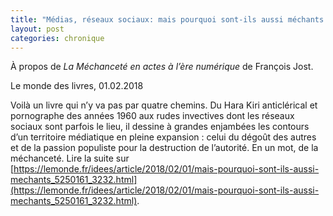 ```yaml
---
title: "Médias, réseaux sociaux: mais pourquoi sont-ils aussi méchants ?"
layout: post
categories: chronique
---
```


À propos de <i>La Méchanceté en actes à l’ère numérique</i> de François Jost.

Le monde des livres, 01.02.2018

Voilà un livre qui n’y va pas par quatre chemins. Du Hara Kiri anticlérical et pornographe des années 1960 aux rudes invectives dont les réseaux sociaux sont parfois le lieu, il dessine à grandes enjambées les contours d’un territoire médiatique en pleine expansion : celui du dégoût des autres et de la passion populiste pour la destruction de l’autorité. En un mot, de la méchanceté.
Lire la suite sur [https://lemonde.fr/idees/article/2018/02/01/mais-pourquoi-sont-ils-aussi-mechants_5250161_3232.html](https://lemonde.fr/idees/article/2018/02/01/mais-pourquoi-sont-ils-aussi-mechants_5250161_3232.html).
